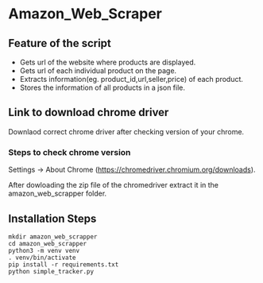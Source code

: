 # Amazon_Web_Scraper

## Feature of the script

- Gets url of the website where products are displayed.
- Gets url of each individual product on the page.
- Extracts information(eg. product_id,url,seller,price) of each product.
- Stores the information of all products in a json file.

## Link to download chrome driver
Downlaod correct chrome driver after checking version of your chrome. 
### Steps to check chrome version
Settings -> About Chrome
(https://chromedriver.chromium.org/downloads).

After dowloading the zip file of the chromedriver extract it in the amazon_web_scrapper folder.

## Installation Steps
```
mkdir amazon_web_scrapper
cd amazon_web_scrapper
python3 -m venv venv
. venv/bin/activate
pip install -r requirements.txt
python simple_tracker.py
```
